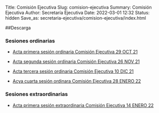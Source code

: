 Title: Comisión Ejecutiva
Slug: comision-ejecutiva
Summary: Comisión Ejecutiva
Author: Secretaría Ejecutiva
Date: 2022-03-01 12:32
Status: hidden
Save_as: secretaria-ejecutiva/comision-ejecutiva/index.html

##Descarga


### Sesiones ordinarias

* [Acta primera sesión ordinaria Comisión Ejecutiva 29 OCT 21](primera-sesion-ordinaria-21.pdf)

* [Acta segunda sesión ordinaria Comisión Ejecutiva 26 NOV 21](segunda-sesion-ordinaria-21.pdf)

* [Acta tercera sesión ordinaria Comisión Ejecutiva 10 DIC 21](tercera-sesion-ordinaria-21.pdf)

* [Acya cuarta sesión ordinara Comisión Ejecutiva 28 ENERO 22](cuarta-sesion-ordinaria-22.pdf)

### Sesiones extraordinarias

* [Acta primera sesión extraordinaria Comisión Ejecutiva 14 ENERO 22](primera-sesion-extraordinaria-22.pdf)